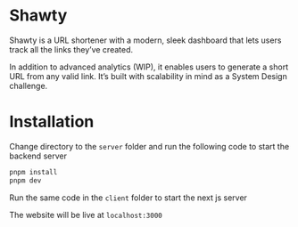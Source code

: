 # Shawty

Shawty is a URL shortener with a modern, sleek dashboard that lets users track all the links they’ve created. 

In addition to advanced analytics (WIP), it enables users to generate a short URL from any valid link. It’s built with scalability in mind as a System Design challenge.

# Installation

Change directory to the `server` folder and run the following code to start the backend server

```bash
pnpm install
pnpm dev
```

Run the same code in the `client` folder to start the next js server

The website will be live at `localhost:3000`
